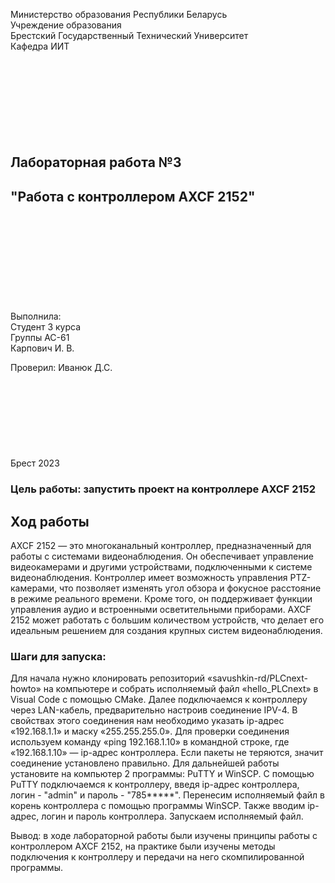 Министерство образования Республики Беларусь  
Учреждение образования   
Брестский Государственный Технический Университет  
Кафедра ИИТ
<br/><br/><br/><br/><br/><br/><br/><br/><br/>
## Лабораторная работа №3
## "Работа с контроллером AXCF 2152"
<br/><br/><br/><br/><br/><br/><br/><br/><br/>
Выполнила:  
Студент 3 курса  
Группы АС-61  
Карпович И. В.  

Проверил:
Иванюк Д.С.
<br/><br/><br/><br/><br/><br/><br/><br/><br/>
Брест 2023

### Цель работы: запустить проект на контроллере AXCF 2152
## Ход работы 

AXCF 2152 — это многоканальный контроллер, предназначенный для работы с системами видеонаблюдения. Он обеспечивает управление видеокамерами и другими устройствами, подключенными к системе видеонаблюдения. Контроллер имеет возможность управления PTZ-камерами, что позволяет изменять угол обзора и фокусное расстояние в режиме реального времени. Кроме того, он поддерживает функции управления аудио и встроенными осветительными приборами. AXCF 2152 может работать с большим количеством устройств, что делает его идеальным решением для создания крупных систем видеонаблюдения.

### Шаги для запуска:
Для начала нужно клонировать репозиторий «savushkin-rd/PLCnext-howto» на компьютере и собрать исполняемый файл «hello_PLCnext» в Visual Code с помощью CMake.
Далее подключаемся к контроллеру через LAN-кабель, предварительно настроив соединение IPV-4. В свойствах этого соединения нам необходимо указать ip-адрес «192.168.1.1» и маску «255.255.255.0».
Для проверки соединения используем команду «ping 192.168.1.10» в командной строке, где «192.168.1.10» — ip-адрес контроллера. Если пакеты не теряются, значит соединение установлено правильно.
Для дальнейшей работы установите на компьютер 2 программы: PuTTY и WinSCP.
С помощью PuTTY подключаемся к контроллеру, введя ip-адрес контроллера, логин - "admin" и пароль - "785*****".
Перенесим исполняемый файл в корень контроллера с помощью программы WinSCP. Также вводим ip-адрес, логин и пароль контроллера.
Запускаем исполняемый файл.

Вывод: в ходе лабораторной работы были изучены принципы работы с контроллером AXCF 2152, на практике были изучены методы подключения к контроллеру и передачи на него скомпилированной программы.